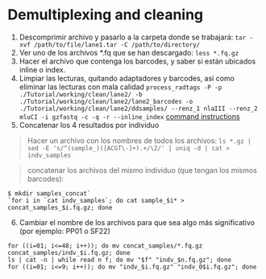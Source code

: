 # Demultiplexing and cleaning 

1. Descomprimir archivo y pasarlo a la carpeta donde se trabajará: `tar -xvf /path/to/file/lane1.tar -C /path/to/directory/`
2. Ver uno de los archivos *.fq que se han descargado: `less *.fq.gz`
3. Hacer el archivo que contenga los barcodes, y saber si están ubicados inline o index.
4. Limpiar las lecturas, quitando adaptadores y barcodes, así como eliminar las lecturas con mala calidad
`process_radtags -P -p ./Tutorial/working/clean/lane2/ -b ./Tutorial/working/clean/lane2/lane2_barcodes -o ./Tutorial/working/clean/lane2/ddsamples/ --renz_1 nlaIII --renz_2 mluCI -i gzfastq -c -q -r --inline_index`
[command instructions](http://catchenlab.life.illinois.edu/stacks/comp/process_radtags.php)
5. Concatenar los 4 resultados por individuo

> Hacer un archivo con los nombres de todos los archivos:
`ls *.gz | sed -E 's/^(sample_)([ACGT\-]+).+/\2/' | uniq -d | cat > indv_samples`

> concatenar los archivos del mismo individuo (que tengan los mismos barcodes):
```
$ mkdir samples_concat`
`for i in `cat indv_samples`; do cat sample_$i* > concat_samples_$i.fq.gz; done
```
6. Cambiar el nombre de los archivos para que sea algo más significativo (por ejemplo: PP01 o SF22)
```
for ((i=01; i<=48; i++)); do mv concat_samples/*.fq.gz concat_samples/indv_$i.fq.gz; done
ls | cat -n | while read n f; do mv "$f" "indv_$n.fq.gz"; done
for ((i=01; i<=9; i++)); do mv "indv_$i.fq.gz" "indv_0$i.fq.gz"; done
```
